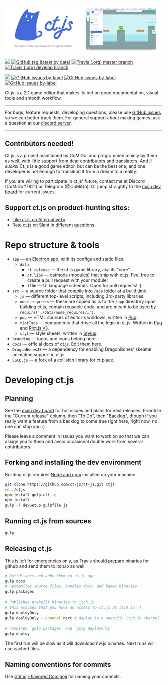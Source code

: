 ![](https://raw.githubusercontent.com/ct-js/ct-js/develop/branding/GithubHeader.png)

[![](https://img.shields.io/badge/license-MIT-informational?style=flat-square)](https://github.com/ct-js/ct-js/blob/develop/LICENSE) [![GitHub tag (latest by date)](https://img.shields.io/github/tag-date/ct-js/ct-js?label=version&style=flat-square)](https://github.com/ct-js/ct-js/releases) [![Travis (.org) master branch](https://img.shields.io/travis/ct-js/ct-js/master?style=flat-square)](https://travis-ci.org/ct-js/ct-js/branches) [![Travis (.org) develop branch](https://img.shields.io/travis/ct-js/ct-js/develop?label=dev%20build&style=flat-square)](https://travis-ci.org/ct-js/ct-js)

[![](https://img.shields.io/discord/490052958310891520?style=flat-square&logo=discord&logoColor=white)](https://discord.gg/CggbPkb) [![GitHub issues by-label](https://img.shields.io/github/issues/ct-js/ct-js/state:to%20do?style=flat-square&label=todo%20issues)](https://github.com/ct-js/ct-js/issues?q=is%3Aissue+is%3Aopen+label%3A%22state%3Ato+do%22) [![GitHub issues by-label](https://img.shields.io/github/issues/ct-js/ct-js/state:current%20release?style=flat-square&label=current%20release%20issues)](https://github.com/ct-js/ct-js/issues?q=is%3Aissue+is%3Aopen+label%3A%22state%3Acurrent+release%22)
 [![GitHub issues by-label](https://img.shields.io/github/issues/ct-js/ct-js/help%20wanted?style=flat-square&label=help%20wanted)](https://github.com/ct-js/ct-js/issues?q=is%3Aissue+is%3Aopen+label%3A%22help+wanted%22)

Ct.js is a 2D game editor that makes its bet on good documentation, visual tools and smooth workflow.

---

For bugs, feature requests, developing questions, please use [GitHub issues](https://github.com/ct-js/ct-js/issues) so we can better track  them. For general support about making games, ask a question at our [discord server](https://discord.gg/CggbPkb).

---

## Contributors needed!

Ct.js is a project maintained by CoMiGo, and programmed mainly by them as well, with little support from [dear contributors](https://github.com/ct-js/ct-js/graphs/contributors) and translators. And *it sucks!* Ct.js is a good game editor, but can be the best one, and one developer is not enough to transition it from a dream to a reality.

If you are willing to participate in ct.js' future, contact me at Discord (CoMiGo#7821) or Telegram (@CoMiGo). Or jump straightly to the [main dev board](https://github.com/orgs/ct-js/projects/1) for current issues.

## Support ct.js on product-hunting sites:

* [Like ct.js on AlternativeTo](https://alternativeto.net/software/ct-js/)
* [Rate ct.js on Slant in different questions](https://www.slant.co/options/30242/~ct-js-review)

# Repo structure & tools

* `app` — an [Electron app](https://electronjs.org/), with its configs and static files.
    * `data`
        * `ct.release` — the ct.js game library, aka its "core"
        * `ct.libs` — catmods (modules) that ship with ct.js. Feel free to create a pull request with your module!
        * `i18n` — UI language schemes. Open for pull requests! :)
* `src` — a source folder that compile into `/app` folder at a build time.
    * `js` — different top-level scripts, including 3rd-party libraries.
    * `node_requires` — these are copied as is to the `/app` directory upon building ct.js, contain reusable code, and are meant to be used by `require('./data/node_requires/…')`.
    * `pug` — HTML sources of editor's windows, written in [Pug](https://pugjs.org/).
    * `riotTags` — components that drive all the logic in ct.js. Written in [Pug](https://pugjs.org/) and [Riot.js v3](https://v3.riotjs.now.sh/).
    * `styl` — style sheets, written in [Stylus](http://stylus-lang.com/).
* `branding` — logos and icons belong here.
* `docs` — official docs of ct.js. Edit them [here](https://github.com/ct-js/docs.ctjs.rocks).
* `DragonBonesJS` — a dependency for enabling DragonBones' skeletal animation support in ct.js.
* `SSCD.js` — [a fork](https://github.com/CosmoMyzrailGorynych/SSCD.js) of a collision library for ct.place.

# Developing ct.js

## Planning

See the [main dev board](https://github.com/orgs/ct-js/projects/1) for hot issues and plans for next releases. Prioritize the "Current release" column, then "To Do", then "Backlog", though if you really want a feature from a backlog to come true right here, right now, no one can stop you :)

Please leave a comment in issues you want to work on so that we can assign you to them and avoid occasional double work from several contributors.

## Forking and installing the dev environment

Building ct.js requires [Node and npm](https://nodejs.org/en/download/) installed on your machine.

```sh
git clone https://github.com/ct-js/ct-js.git ctjs
cd ./ctjs
npm install gulp-cli -g
npm install
gulp -f devSetup.gulpfile.js
```

## Running ct.js from sources

```sh
gulp
```

## Releasing ct.js

This is left for emergencies only, as Travis should prepare binaries for github and send them to itch.io as well

```sh
# Builds docs and adds them to ct.js app
gulp docs
# Recompiles source files, bundles docs, and bakes binaries
gulp packages

# Publishes prebuilt binaries to itch.io
# This assumes that you have an access to ct.js at itch.io :)
gulp deployOnly
gulp deployOnly --channel next # deploy to a specific itch.io channel

# Combines `gulp packages` and `gulp deployOnly`
gulp deploy
```

The first run will be slow as it will download nw.js binaries. Next runs will use cached files.

## Naming conventions for commits

Use [Gitmoji-flavored Comigoji](https://comigo.gitlab.io/comigoji/#gitmoji) for naming your commits.